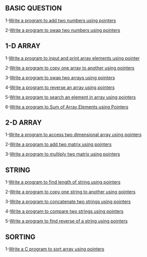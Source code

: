 
## BASIC QUESTION

1-[Write a  program to add two numbers using pointers](https://codeforwin.org/2017/01/c-program-to-add-two-numbers-using-pointers.html)

2-[Write a  program to swap two numbers using pointers](https://codeforwin.org/2017/01/c-program-to-swap-two-numbers-using-call-by-reference.html)


## 1-D  ARRAY


1-[Write a  program to input and print array elements using pointer](https://codeforwin.org/2017/11/c-program-input-print-array-elements-using-pointers.html)

2-[Write a  program to copy one array to another using pointers](https://codeforwin.org/2017/11/c-program-to-copy-one-array-to-another-using-pointers.html)

3-[Write a  program to swap two arrays using pointers](https://codeforwin.org/2017/11/c-program-to-swap-two-arrays-using-pointers.html)

4-[Write a  program to reverse an array using pointers](https://codeforwin.org/2017/11/c-program-reverse-array-using-pointers.html)

5-[Write a  program to search an element in array using pointers](https://codeforwin.org/2017/11/c-program-to-search-element-in-array-using-pointers.html)

6-[Write a program to Sum of Array Elements using Pointers](https://techstudy.org/CplusplusLanguage/Write-Cplusplus-program-to-Sum-of-Array-Elements-using-Pointers)


## 2-D  ARRAY


1-[Write a  program to access two dimensional array using pointers](https://codeforwin.org/2017/12/access-two-dimensional-array-using-pointers-c-programming.html)

2-[Write a  program to add two matrix using pointers](https://codeforwin.org/2017/12/c-program-add-two-matrix-using-pointers.html)

3-[Write a  program to multiply two matrix using pointers](https://codeforwin.org/2017/12/c-program-multiply-two-matrix-using-pointers.html)


##  STRING

1-[Write a  program to find length of string using pointers](https://codeforwin.org/2015/04/c-program-to-calculate-length-of-string.html#program-using-pointer)

2-[Write a  program to copy one string to another using pointers](https://codeforwin.org/2015/11/c-program-to-copy-one-string-to-another.html#program-using-pointer)

3-[Write a  program to concatenate two strings using pointers](https://codeforwin.org/2015/11/c-program-to-concatenate-two-strings.html#program-using-pointer)

4-[Write a  program to compare two strings using pointers](https://codeforwin.org/2015/11/c-program-to-compare-two-strings.html#program-using-pointer)

5-[Write a  program to find reverse of a string using pointers](https://codeforwin.org/2015/04/c-program-to-print-reverse-of-string.html#program-using-pointer)


##  SORTING

1-[Write a C program to sort array using pointers](https://codeforwin.org/2017/12/c-program-sort-array-using-pointers.html)
